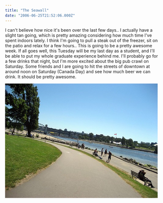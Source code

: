 ```yaml
---
title: "The Seawall"
date: "2006-06-25T21:52:06.000Z"
---
```


I can't believe how nice it's been over the last few days.. I actually have a slight tan going, which is pretty amazing considering how much time I've spent indoors lately. I think I'm going to pull a steak out of the freezer, sit on the patio and relax for a few hours.. This is going to be a pretty awesome week. If all goes well, this Tuesday will be my last day as a student, and I'll be able to put my whole graduate experience behind me. I'll probably go for a few drinks that night, but I'm more excited about the big pub crawl on Saturday. Some friends and I are going to hit the streets of downtown at around noon on Saturday (Canada Day) and see how much beer we can drink. It should be pretty awesome.

[![seawall2](images/174844652_98feb8be4f.jpg)](http://www.flickr.com/photos/duanestorey/174844652/)
